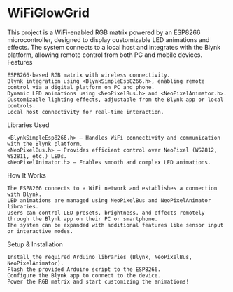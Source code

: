 # WiFiGlowGrid

This project is a WiFi-enabled RGB matrix powered by an ESP8266 microcontroller, designed to display customizable LED animations and effects. The system connects to a local host and integrates with the Blynk platform, allowing remote control from both PC and mobile devices.
Features

    ESP8266-based RGB matrix with wireless connectivity.
    Blynk integration using <BlynkSimpleEsp8266.h>, enabling remote control via a digital platform on PC and phone.
    Dynamic LED animations using <NeoPixelBus.h> and <NeoPixelAnimator.h>.
    Customizable lighting effects, adjustable from the Blynk app or local controls.
    Local host connectivity for real-time interaction.

Libraries Used

    <BlynkSimpleEsp8266.h> – Handles WiFi connectivity and communication with the Blynk platform.
    <NeoPixelBus.h> – Provides efficient control over NeoPixel (WS2812, WS2811, etc.) LEDs.
    <NeoPixelAnimator.h> – Enables smooth and complex LED animations.

How It Works

    The ESP8266 connects to a WiFi network and establishes a connection with Blynk.
    LED animations are managed using NeoPixelBus and NeoPixelAnimator libraries.
    Users can control LED presets, brightness, and effects remotely through the Blynk app on their PC or smartphone.
    The system can be expanded with additional features like sensor input or interactive modes.

Setup & Installation

    Install the required Arduino libraries (Blynk, NeoPixelBus, NeoPixelAnimator).
    Flash the provided Arduino script to the ESP8266.
    Configure the Blynk app to connect to the device.
    Power the RGB matrix and start customizing the animations!
